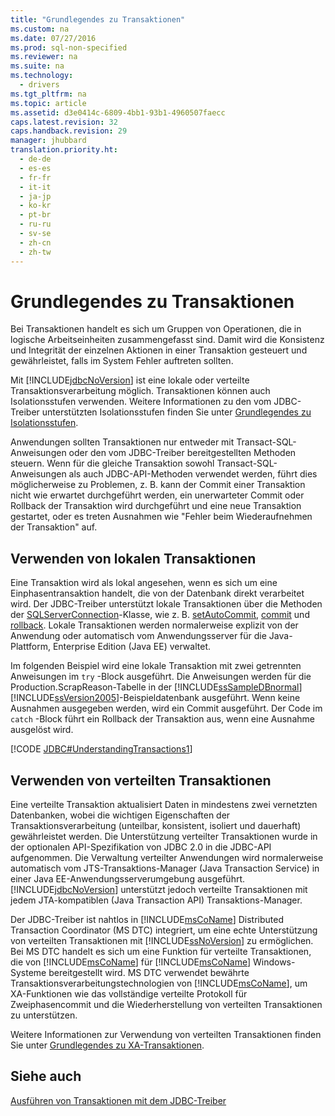 ```yaml
---
title: "Grundlegendes zu Transaktionen"
ms.custom: na
ms.date: 07/27/2016
ms.prod: sql-non-specified
ms.reviewer: na
ms.suite: na
ms.technology: 
  - drivers
ms.tgt_pltfrm: na
ms.topic: article
ms.assetid: d3e0414c-6809-4bb1-93b1-4960507faecc
caps.latest.revision: 32
caps.handback.revision: 29
manager: jhubbard
translation.priority.ht: 
  - de-de
  - es-es
  - fr-fr
  - it-it
  - ja-jp
  - ko-kr
  - pt-br
  - ru-ru
  - sv-se
  - zh-cn
  - zh-tw
---
```

# Grundlegendes zu Transaktionen
  Bei Transaktionen handelt es sich um Gruppen von Operationen, die in logische Arbeitseinheiten zusammengefasst sind. Damit wird die Konsistenz und Integrität der einzelnen Aktionen in einer Transaktion gesteuert und gewährleistet, falls im System Fehler auftreten sollten.  
  
 Mit [!INCLUDE[jdbcNoVersion](../content/includes/jdbcNoVersion_md.md)] ist eine lokale oder verteilte Transaktionsverarbeitung möglich. Transaktionen können auch Isolationsstufen verwenden. Weitere Informationen zu den vom JDBC\-Treiber unterstützten Isolationsstufen finden Sie unter [Grundlegendes zu Isolationsstufen](../content/Understanding-Isolation-Levels.md).  
  
 Anwendungen sollten Transaktionen nur entweder mit Transact\-SQL\-Anweisungen oder den vom JDBC\-Treiber bereitgestellten Methoden steuern. Wenn für die gleiche Transaktion sowohl Transact\-SQL\-Anweisungen als auch JDBC\-API\-Methoden verwendet werden, führt dies möglicherweise zu Problemen, z. B. kann der Commit einer Transaktion nicht wie erwartet durchgeführt werden, ein unerwarteter Commit oder Rollback der Transaktion wird durchgeführt und eine neue Transaktion gestartet, oder es treten Ausnahmen wie "Fehler beim Wiederaufnehmen der Transaktion" auf.  
  
## Verwenden von lokalen Transaktionen  
 Eine Transaktion wird als lokal angesehen, wenn es sich um eine Einphasentransaktion handelt, die von der Datenbank direkt verarbeitet wird. Der JDBC\-Treiber unterstützt lokale Transaktionen über die Methoden der [SQLServerConnection](../content/SQLServerConnection-Class.md)\-Klasse, wie z. B. [setAutoCommit](../content/setAutoCommit-Method--SQLServerConnection-.md), [commit](../content/commit-Method--SQLServerConnection-.md) und [rollback](../content/rollback-Method---.md). Lokale Transaktionen werden normalerweise explizit von der Anwendung oder automatisch vom Anwendungsserver für die Java\-Plattform, Enterprise Edition \(Java EE\) verwaltet.  
  
 Im folgenden Beispiel wird eine lokale Transaktion mit zwei getrennten Anweisungen im `try` \-Block ausgeführt. Die Anweisungen werden für die Production.ScrapReason\-Tabelle in der [!INCLUDE[ssSampleDBnormal](../content/includes/ssSampleDBnormal_md.md)][!INCLUDE[ssVersion2005](../content/includes/ssVersion2005_md.md)]\-Beispieldatenbank ausgeführt. Wenn keine Ausnahmen ausgegeben werden, wird ein Commit ausgeführt. Der Code im `catch` \-Block führt ein Rollback der Transaktion aus, wenn eine Ausnahme ausgelöst wird.  
  
 [!CODE [JDBC#UnderstandingTransactions1](../CodeSnippet/SQLDrivers/jdbc#understandingtransactions1)]  
  
## Verwenden von verteilten Transaktionen  
 Eine verteilte Transaktion aktualisiert Daten in mindestens zwei vernetzten Datenbanken, wobei die wichtigen Eigenschaften der Transaktionsverarbeitung \(unteilbar, konsistent, isoliert und dauerhaft\) gewährleistet werden. Die Unterstützung verteilter Transaktionen wurde in der optionalen API\-Spezifikation von JDBC 2.0 in die JDBC\-API aufgenommen. Die Verwaltung verteilter Anwendungen wird normalerweise automatisch vom JTS\-Transaktions\-Manager \(Java Transaction Service\) in einer Java EE\-Anwendungsserverumgebung ausgeführt.[!INCLUDE[jdbcNoVersion](../content/includes/jdbcNoVersion_md.md)] unterstützt jedoch verteilte Transaktionen mit jedem JTA\-kompatiblen \(Java Transaction API\) Transaktions\-Manager.  
  
 Der JDBC\-Treiber ist nahtlos in [!INCLUDE[msCoName](../content/includes/msCoName_md.md)] Distributed Transaction Coordinator \(MS DTC\) integriert, um eine echte Unterstützung von verteilten Transaktionen mit [!INCLUDE[ssNoVersion](../content/includes/ssNoVersion_md.md)] zu ermöglichen. Bei MS DTC handelt es sich um eine Funktion für verteilte Transaktionen, die von [!INCLUDE[msCoName](../content/includes/msCoName_md.md)] für [!INCLUDE[msCoName](../content/includes/msCoName_md.md)] Windows\-Systeme bereitgestellt wird. MS DTC verwendet bewährte Transaktionsverarbeitungstechnologien von [!INCLUDE[msCoName](../content/includes/msCoName_md.md)], um XA\-Funktionen wie das vollständige verteilte Protokoll für Zweiphasencommit und die Wiederherstellung von verteilten Transaktionen zu unterstützen.  
  
 Weitere Informationen zur Verwendung von verteilten Transaktionen finden Sie unter [Grundlegendes zu XA-Transaktionen](../content/Understanding-XA-Transactions.md).  
  
## Siehe auch  
 [Ausführen von Transaktionen mit dem JDBC-Treiber](../content/Performing-Transactions-with-the-JDBC-Driver.md)  
  
  